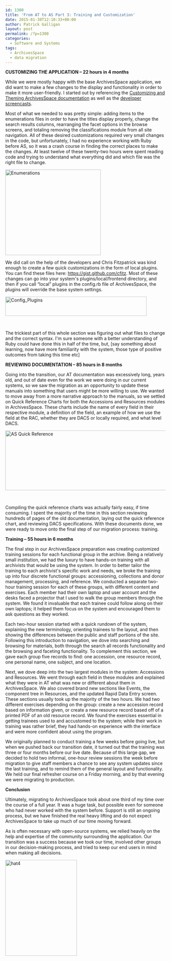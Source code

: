 ```yaml
---
id: 1300
title: 'From AT to AS Part 3: Training and Customization'
date: 2015-01-30T12:10:33+00:00
author: Patrick Galligan
layout: post
permalink: /?p=1300
categories:
  - Software and Systems
tags:
  - ArchivesSpace
  - data migration
---
```

**CUSTOMIZING THE APPLICATION – 22 hours in 4 months**

While we were mostly happy with the base ArchivesSpace application, we did want to make a few changes to the display and functionality in order to make it more user-friendly. I started out by referencing the [Customizing and Theming ArchivesSpace documentation](https://github.com/archivesspace/archivesspace/wiki/Customizing-&-Theming-ArchivesSpace) as well as the [developer screencasts](https://www.youtube.com/watch?v=Uny736mZVnk).<!--more-->

Most of what we needed to was pretty simple: adding items to the enumerations files in order to have the titles display properly, change the search results columns, rearranging the facet options in the browse screens, and totaling removing the classifications module from all site navigation. All of these desired customizations required very small changes in the code, but unfortunately, I had no experience working with Ruby before AS, so it was a crash course in finding the correct places to make the changes. At least twelve of these twenty-two hours were spent reading code and trying to understand what everything did and which file was the right file to change.

[<img class="aligncenter size-medium wp-image-1301" src="http://rockarch.org/programs/digital/bitsandbytes/wp-content/uploads/2015/01/Enumerations-300x268.jpg" alt="Enumerations" width="300" height="268" srcset="http://blog.rockarch.org/wp-content/uploads/2015/01/Enumerations-300x268.jpg 300w, http://blog.rockarch.org/wp-content/uploads/2015/01/Enumerations-335x300.jpg 335w, http://blog.rockarch.org/wp-content/uploads/2015/01/Enumerations.jpg 404w" sizes="(max-width: 300px) 100vw, 300px" />](http://rockarch.org/programs/digital/bitsandbytes/wp-content/uploads/2015/01/Enumerations.jpg)

We did call on the help of the developers and Chris Fitzpatrick was kind enough to create a few quick customizations in the form of local plugins. You can find these files here: <https://gist.github.com/cfitz>. Most of these changes can go into your system's plugins/local/frontend directory, and then if you call “local” plugins in the config.rb file of ArchivesSpace, the plugins will override the base system settings.

[<img class="aligncenter  wp-image-1302" src="http://rockarch.org/programs/digital/bitsandbytes/wp-content/uploads/2015/01/Config_Plugins-300x33.jpg" alt="Config_Plugins" width="444" height="60" />](http://rockarch.org/programs/digital/bitsandbytes/wp-content/uploads/2015/01/Config_Plugins.jpg)

&nbsp;

The trickiest part of this whole section was figuring out what files to change and the correct syntax. I'm sure someone with a better understanding of Ruby could have done this in half of the time, but, [say something about learning, now have more familiarity with the system, those type of positive outcomes from taking this time etc]

**REVIEWING DOCUMENTATION – 85 hours in 8 months**

Going into the transition, our AT documentation was excessively long, years old, and out of date even for the work we were doing in our current systems, so we saw the migration as an opportunity to update these manuals into something that users might be more willing to use. We wanted to move away from a more narrative approach to the manuals, so we settled on Quick Reference Charts for both the Accessions and Resources modules in ArchivesSpace. These charts include the name of every field in their respective module, a definition of the field, an example of how we use the field at the RAC, whether they are DACS or locally required, and what level DACS.

[<img class="aligncenter  wp-image-1303" src="http://rockarch.org/programs/digital/bitsandbytes/wp-content/uploads/2015/01/AS-Quick-Reference-300x100.jpg" alt="AS Quick Reference" width="536" height="187" />](http://rockarch.org/programs/digital/bitsandbytes/wp-content/uploads/2015/01/AS-Quick-Reference.jpg)

&nbsp;

Compiling the quick reference charts was actually fairly easy, if time consuming. I spent the majority of the time in this section reviewing hundreds of pages of the old documentation, laying out the quick reference chart, and reviewing DACS specifications. With these documents done, we were ready to move onto the final step of our migration process: training.

**Training – 55 hours in 6 months**

The final step in our ArchivesSpace preparation was creating customized training sessions for each functional group in the archive. Being a relatively small institution, we had the luxury to have hands-on training with all archivists that would be using the system. In order to better tailor the training to each archivist's specific work and needs, we broke the training up into four discrete functional groups: accessioning, collections and donor management, processing, and reference. We conducted a separate two-hour training session for each of these groups, with different content and exercises. Each member had their own laptop and user account and the desks faced a projector that I used to walk the group members through the system. We found it invaluable that each trainee could follow along on their own laptops; it helped them focus on the system and encouraged them to ask questions as they worked.

Each two-hour session started with a quick rundown of the system, explaining the new terminology, orienting trainees to the layout, and then showing the differences between the public and staff portions of the site. Following this introduction to navigation, we dove into searching and browsing for materials, both through the search all records functionality and the browsing and faceting functionality. To complement this section, we gave each group five records to find: one accession, one resource record, one personal name, one subject, and one location.

Next, we dove deep into the two largest modules in the system: Accessions and Resources. We went through each field in these modules and explained what they were in AT what was new or different about them in ArchivesSpace. We also covered brand new sections like Events, the component tree in Resources, and the updated Rapid Data Entry screen. These sections usually took up the majority of the two hours. We had two different exercises depending on the group: create a new accession record based on information given, or create a new resource record based off of a printed PDF of an old resource record. We found the exercises essential in getting trainees used to and accustomed to the system; while their work in training was rather brief, they had hands-on experience with the interface and were more confident about using the program.

We originally planned to conduct training a few weeks before going live, but when we pushed back our transition date, it turned out that the training was three or four months before our live date. Because of this large gap, we decided to hold two informal, one-hour review sessions the week before migration to give staff members a chance to see any system updates since the last training, and to remind them of the general layout and functionality. We held our final refresher course on a Friday morning, and by that evening we were migrating to production.

**Conclusion**

Ultimately, migrating to ArchivesSpace took about one third of my time over the course of a full year. It was a huge task, but possible even for someone who had never worked with the system before. Support is still an ongoing process, but we have finished the real heavy lifting and do not expect ArchivesSpace to take up much of our time moving forward.

As is often necessary with open-source systems, we relied heavily on the help and expertise of the community surrounding the application. Our transition was a success because we took our time, involved other groups in our decision-making process, and tried to keep our end users in mind when making all decisions.

[<img class="aligncenter size-medium wp-image-1305" src="http://rockarch.org/programs/digital/bitsandbytes/wp-content/uploads/2015/01/hat4-225x300.jpg" alt="hat4" width="225" height="300" srcset="http://blog.rockarch.org/wp-content/uploads/2015/01/hat4-225x300.jpg 225w, http://blog.rockarch.org/wp-content/uploads/2015/01/hat4-768x1024.jpg 768w, http://blog.rockarch.org/wp-content/uploads/2015/01/hat4.jpg 960w" sizes="(max-width: 225px) 100vw, 225px" />](http://rockarch.org/programs/digital/bitsandbytes/wp-content/uploads/2015/01/hat4.jpg)
